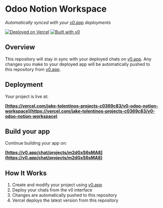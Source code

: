 # Odoo Notion Workspace

*Automatically synced with your [v0.app](https://v0.app) deployments*

[![Deployed on Vercel](https://img.shields.io/badge/Deployed%20on-Vercel-black?style=for-the-badge&logo=vercel)](https://vercel.com/jake-tolentinos-projects-c0369c83/v0-odoo-notion-workspace)
[![Built with v0](https://img.shields.io/badge/Built%20with-v0.app-black?style=for-the-badge)](https://v0.app/chat/projects/m2dGxS6sMA8)

## Overview

This repository will stay in sync with your deployed chats on [v0.app](https://v0.app).
Any changes you make to your deployed app will be automatically pushed to this repository from [v0.app](https://v0.app).

## Deployment

Your project is live at:

**[https://vercel.com/jake-tolentinos-projects-c0369c83/v0-odoo-notion-workspace](https://vercel.com/jake-tolentinos-projects-c0369c83/v0-odoo-notion-workspace)**

## Build your app

Continue building your app on:

**[https://v0.app/chat/projects/m2dGxS6sMA8](https://v0.app/chat/projects/m2dGxS6sMA8)**

## How It Works

1. Create and modify your project using [v0.app](https://v0.app)
2. Deploy your chats from the v0 interface
3. Changes are automatically pushed to this repository
4. Vercel deploys the latest version from this repository

